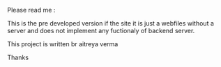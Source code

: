Please read me :

This is the pre developed version if the site it is just a webfiles without a server and does not implement any fuctionaly of backend server.

This project is written br aitreya verma

Thanks
